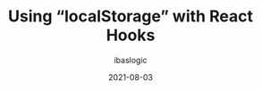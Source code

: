 ---
author: ibaslogic
date: 2021-08-03
permalink: false
publisher: logrocket
tags:
  - storage
  - react
target_url: https://blog.logrocket.com/using-localstorage-react-hooks/
title: Using “localStorage” with React Hooks
---